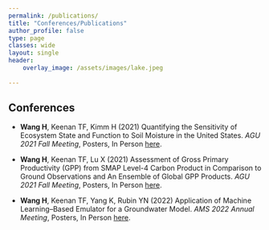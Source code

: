 ```yaml
---
permalink: /publications/
title: "Conferences/Publications"
author_profile: false
type: page
classes: wide
layout: single
header:
    overlay_image: /assets/images/lake.jpeg
    
---
```


## Conferences


- <strong>Wang H</strong>, Keenan TF, Kimm H (2021)
Quantifying the Sensitivity of Ecosystem State and Function to Soil Moisture in the United States.
<em>AGU 2021 Fall Meeting</em>, Posters, In Person <a href="https://agu.confex.com/agu/fm21/meetingapp.cgi/Paper/928037">here</a>.


- <strong>Wang H</strong>, Keenan TF, Lu X (2021)
Assessment of Gross Primary Productivity (GPP) from SMAP Level-4 Carbon Product in Comparison to Ground Observations and An Ensemble of Global GPP Products.
<em>AGU 2021 Fall Meeting</em>, Posters, In Person <a href="https://agu.confex.com/agu/fm21/meetingapp.cgi/Paper/981055">here</a>.


- <strong>Wang H</strong>, Keenan TF, Yang K, Rubin YN (2022)
Application of Machine Learning–Based Emulator for a Groundwater Model.
<em>AMS 2022 Annual Meeting</em>, Posters, In Person <a href="https://ams.confex.com/ams/102ANNUAL/meetingapp.cgi/Paper/397068">here</a>.

